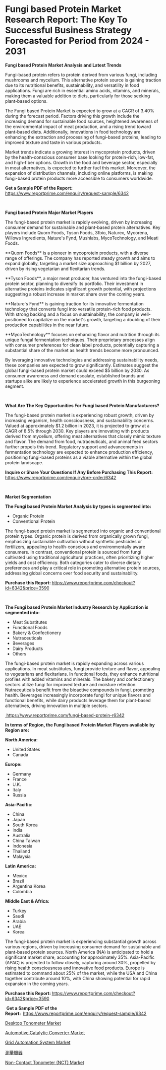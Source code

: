 <p><h1>Fungi based Protein Market Research Report: The Key To Successful Business Strategy Forecasted for Period from 2024 - 2031</h1></p><p><strong>Fungi based Protein Market Analysis and Latest Trends</strong></p>
<p><p>Fungi-based protein refers to protein derived from various fungi, including mushrooms and mycelium. This alternative protein source is gaining traction due to its nutritional benefits, sustainability, and versatility in food applications. Fungi are rich in essential amino acids, vitamins, and minerals, making them a valuable addition to diets, particularly for those seeking plant-based options.</p><p>The Fungi based Protein Market is expected to grow at a CAGR of 3.40% during the forecast period. Factors driving this growth include the increasing demand for sustainable food sources, heightened awareness of the environmental impact of meat production, and a rising trend toward plant-based diets. Additionally, innovations in food technology are enhancing the extraction and processing of fungi-based proteins, leading to improved texture and taste in various products.</p><p>Market trends indicate a growing interest in mycoprotein products, driven by the health-conscious consumer base looking for protein-rich, low-fat, and high-fiber options. Growth in the food and beverage sector, especially in meat alternatives, is expected to further fuel this market. Moreover, the expansion of distribution channels, including online platforms, is making fungi-based protein products more accessible to consumers worldwide.</p></p>
<p><strong>Get a Sample PDF of the Report:&nbsp;</strong> <a href="https://www.reportprime.com/enquiry/request-sample/6342">https://www.reportprime.com/enquiry/request-sample/6342</a></p>
<p>&nbsp;</p>
<p><strong>Fungi based Protein Major Market Players</strong></p>
<p><p>The fungi-based protein market is rapidly evolving, driven by increasing consumer demand for sustainable and plant-based protein alternatives. Key players include Quorn Foods, Tyson Foods, 3fbio, Naturex, Mycorena, Willows Ingredients, Nature's Fynd, Mushlabs, MycoTechnology, and Meati Foods.</p><p>**Quorn Foods** is a pioneer in mycoprotein products, with a diverse range of offerings. The company has reported steady growth and aims to expand globally, targeting a market size approaching $1 billion by 2027, driven by rising vegetarian and flexitarian trends.</p><p>**Tyson Foods**, a major meat producer, has ventured into the fungi-based protein sector, planning to diversify its portfolio. Their investment in alternative proteins indicates significant growth potential, with projections suggesting a robust increase in market share over the coming years.</p><p>**Nature's Fynd** is gaining traction for its innovative fermentation technology that converts fungi into versatile protein-rich food products. With strong backing and a focus on sustainability, the company is well-positioned to capitalize on the market's growth, targeting a doubling of their production capabilities in the near future.</p><p>**MycoTechnology** focuses on enhancing flavor and nutrition through its unique fungal fermentation techniques. Their proprietary processes align with consumer preferences for clean label products, potentially capturing a substantial share of the market as health trends become more pronounced.</p><p>By leveraging innovative technologies and addressing sustainability needs, these companies are expected to grow significantly. Estimates suggest the global fungi-based protein market could exceed $5 billion by 2030. As consumer awareness and demand escalate, established brands and startups alike are likely to experience accelerated growth in this burgeoning segment.</p></p>
<p>&nbsp;</p>
<p><strong>What Are The Key Opportunities For Fungi based Protein Manufacturers?</strong></p>
<p><p>The fungi-based protein market is experiencing robust growth, driven by increasing veganism, health consciousness, and sustainability concerns. Valued at approximately $1.2 billion in 2023, it is projected to grow at a CAGR of 8.5% through 2030. Key players are innovating with products derived from mycelium, offering meat alternatives that closely mimic texture and flavor. The demand from food, nutraceuticals, and animal feed sectors further propels this trend. Regulatory support and advancements in fermentation technology are expected to enhance production efficiency, positioning fungi-based proteins as a viable alternative within the global protein landscape.</p></p>
<p><strong>Inquire or Share Your Questions If Any Before Purchasing This Report:</strong> <a href="https://www.reportprime.com/enquiry/pre-order/6342">https://www.reportprime.com/enquiry/pre-order/6342</a></p>
<p>&nbsp;</p>
<p><strong>Market Segmentation</strong></p>
<p><strong>The Fungi based Protein Market Analysis by types is segmented into:</strong></p>
<p><ul><li>Organic Protein</li><li>Conventional Protein</li></ul></p>
<p><p>The fungi-based protein market is segmented into organic and conventional protein types. Organic protein is derived from organically grown fungi, emphasizing sustainable cultivation without synthetic pesticides or fertilizers, appealing to health-conscious and environmentally aware consumers. In contrast, conventional protein is sourced from fungi cultivated using traditional agricultural practices, often prioritizing higher yields and cost efficiency. Both categories cater to diverse dietary preferences and play a critical role in promoting alternative protein sources, addressing global concerns over food security and sustainability.</p></p>
<p><strong>Purchase this Report:&nbsp;</strong><a href="https://www.reportprime.com/checkout?id=6342&price=3590">https://www.reportprime.com/checkout?id=6342&price=3590</a></p>
<p>&nbsp;</p>
<p><strong>The Fungi based Protein Market Industry Research by Application is segmented into:</strong></p>
<p><ul><li>Meat Substitutes</li><li>Functional Foods</li><li>Bakery & Confectionery</li><li>Nutraceuticals</li><li>Beverages</li><li>Dairy Products</li><li>Others</li></ul></p>
<p><p>The fungi-based protein market is rapidly expanding across various applications. In meat substitutes, fungi provide texture and flavor, appealing to vegetarians and flexitarians. In functional foods, they enhance nutritional profiles with added vitamins and minerals. The bakery and confectionery sectors utilize fungi for improved texture and moisture retention. Nutraceuticals benefit from the bioactive compounds in fungi, promoting health. Beverages increasingly incorporate fungi for unique flavors and functional benefits, while dairy products leverage them for plant-based alternatives, driving innovation in multiple sectors.</p></p>
<p><a href="https://www.reportprime.com/fungi-based-protein-r6342">&nbsp;https://www.reportprime.com/fungi-based-protein-r6342</a></p>
<p><strong>In terms of Region, the Fungi based Protein Market Players available by Region are:</strong></p>
<p>
    <p> <strong> North America: </strong>
        <ul>
            <li>United States</li>
            <li>Canada</li>
        </ul>
        </p> 
    <p> <strong> Europe: </strong>
        <ul>
            <li>Germany</li>
            <li>France</li>
            <li>U.K.</li>
            <li>Italy</li>
            <li>Russia</li>
        </ul>
        </p> 
    <p> <strong> Asia-Pacific: </strong>
        <ul>
            <li>China</li>
            <li>Japan</li>
            <li>South Korea</li>
            <li>India</li>
            <li>Australia</li>
            <li>China Taiwan</li>
            <li>Indonesia</li>
            <li>Thailand</li>
            <li>Malaysia</li>
        </ul>
        </p> 
    <p> <strong> Latin America: </strong>
        <ul>
            <li>Mexico</li>
            <li>Brazil</li>
            <li>Argentina Korea</li>
            <li>Colombia</li>
        </ul>
        </p> 
    <p> <strong> Middle East & Africa: </strong>
        <ul>
            <li>Turkey</li>
            <li>Saudi</li>
            <li>Arabia</li>
            <li>UAE</li>
            <li>Korea</li>
        </ul>
    </p>
    </p>
<p><p>The fungi-based protein market is experiencing substantial growth across various regions, driven by increasing consumer demand for sustainable and plant-based protein sources. North America (NA) is anticipated to hold a significant market share, accounting for approximately 35%. Asia-Pacific (APAC) is projected to follow closely, capturing around 30%, propelled by rising health consciousness and innovative food products. Europe is estimated to command about 25% of the market, while the USA and China together contribute around 10%, with China showing potential for rapid expansion in the coming years.</p></p>
<p><strong>Purchase this Report: </strong><a href="https://www.reportprime.com/checkout?id=6342&price=3590">https://www.reportprime.com/checkout?id=6342&price=3590</a></p>
<p>&nbsp;<strong>Get a Sample PDF of the Report:&nbsp;&nbsp;</strong><a href="https://www.reportprime.com/enquiry/request-sample/6342">https://www.reportprime.com/enquiry/request-sample/6342</a></p>
<p><strong></strong></p>
<p><p><a href="https://issuu.com/reportprime-2/docs/desktop-tonometer-market-size-2030._a9bd72f93f2549">Desktop Tonometer Market</a></p><p><a href="https://www.linkedin.com/pulse/automotive-catalytic-converter-market-essentials-key-players-6tjnf?trackingId=NUDrTdLpS%2FOM3TqD68Nzrw%3D%3D">Automotive Catalytic Converter Market</a></p><p><a href="https://medium.com/@carolyn.ogden667345/market-forecasting-change-global-grid-automation-system-market-dynamics-and-future-trends-95d5c25b95f6">Grid Automation System Market</a></p><p><a href="https://medium.com/@harperhe4e26/%E8%AA%BF%E6%9F%BB%E6%A9%9F%E5%99%A8%E5%B8%82%E5%A0%B4%E3%81%AE%E5%B0%86%E6%9D%A5%E3%81%AE%E8%BB%8C%E9%81%93-%E6%96%B0%E8%88%88%E5%B8%82%E5%A0%B4%E3%81%AE%E3%83%88%E3%83%AC%E3%83%B3%E3%83%89%E3%81%A82031%E5%B9%B4%E3%81%BE%E3%81%A7%E3%81%AE%E4%BA%88%E6%B8%AC-7babbecd270f">測量機器</a></p><p><a href="https://issuu.com/reportprime-2/docs/non-contact-tonometer-nct-market-si_57997f04b5c1b4">Non-Contact Tonometer (NCT) Market</a></p></p>